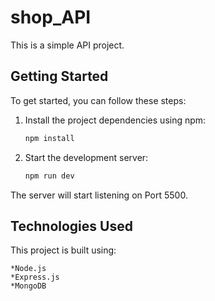 # shop_API

This is a simple API project.

## Getting Started

To get started, you can follow these steps:

1. Install the project dependencies using npm:

   ```bash
   npm install
2. Start the development server:

    ```bash
    npm run dev

The server will start listening on Port 5500.

## Technologies Used

This project is built using:

    *Node.js
    *Express.js
    *MongoDB
